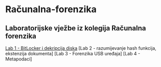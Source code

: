 # Računalna-forenzika

## Laboratorijske vježbe iz kolegija Računalna forenzika
  <a href = "">Lab 1 - BitLocker i dekripcija diska</a>
  [Lab 2 - razumijevanje hash funkcija, ekstenzija dokumenta]
  [Lab 3 - Forenzika USB uređaja]
  [Lab 4 - Metapodaci]
